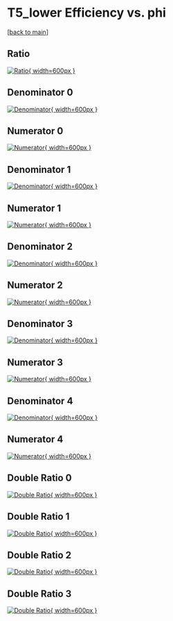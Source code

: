 # T5_lower Efficiency vs. phi

[[back to main](./)]



## Ratio

[![Ratio](../mtv/var/T5_lower_loweta_321_-1_eff_phi.png){ width=600px }](../mtv/var/T5_lower_loweta_321_-1_eff_phi.pdf)

## Denominator 0

[![Denominator](../mtv/den/T5_lower_loweta_321_-1_eff_phi_den0.png){ width=600px }](../mtv/den/T5_lower_loweta_321_-1_eff_phi_den0.pdf)

## Numerator 0

[![Numerator](../mtv/num/T5_lower_loweta_321_-1_eff_phi_num0.png){ width=600px }](../mtv/num/T5_lower_loweta_321_-1_eff_phi_num0.pdf)

## Denominator 1

[![Denominator](../mtv/den/T5_lower_loweta_321_-1_eff_phi_den1.png){ width=600px }](../mtv/den/T5_lower_loweta_321_-1_eff_phi_den1.pdf)

## Numerator 1

[![Numerator](../mtv/num/T5_lower_loweta_321_-1_eff_phi_num1.png){ width=600px }](../mtv/num/T5_lower_loweta_321_-1_eff_phi_num1.pdf)

## Denominator 2

[![Denominator](../mtv/den/T5_lower_loweta_321_-1_eff_phi_den2.png){ width=600px }](../mtv/den/T5_lower_loweta_321_-1_eff_phi_den2.pdf)

## Numerator 2

[![Numerator](../mtv/num/T5_lower_loweta_321_-1_eff_phi_num2.png){ width=600px }](../mtv/num/T5_lower_loweta_321_-1_eff_phi_num2.pdf)

## Denominator 3

[![Denominator](../mtv/den/T5_lower_loweta_321_-1_eff_phi_den3.png){ width=600px }](../mtv/den/T5_lower_loweta_321_-1_eff_phi_den3.pdf)

## Numerator 3

[![Numerator](../mtv/num/T5_lower_loweta_321_-1_eff_phi_num3.png){ width=600px }](../mtv/num/T5_lower_loweta_321_-1_eff_phi_num3.pdf)

## Denominator 4

[![Denominator](../mtv/den/T5_lower_loweta_321_-1_eff_phi_den4.png){ width=600px }](../mtv/den/T5_lower_loweta_321_-1_eff_phi_den4.pdf)

## Numerator 4

[![Numerator](../mtv/num/T5_lower_loweta_321_-1_eff_phi_num4.png){ width=600px }](../mtv/num/T5_lower_loweta_321_-1_eff_phi_num4.pdf)

## Double Ratio 0

[![Double Ratio](../mtv/ratio/T5_lower_loweta_321_-1_eff_phi_ratio0.png){ width=600px }](../mtv/ratio/T5_lower_loweta_321_-1_eff_phi_ratio0.pdf)

## Double Ratio 1

[![Double Ratio](../mtv/ratio/T5_lower_loweta_321_-1_eff_phi_ratio1.png){ width=600px }](../mtv/ratio/T5_lower_loweta_321_-1_eff_phi_ratio1.pdf)

## Double Ratio 2

[![Double Ratio](../mtv/ratio/T5_lower_loweta_321_-1_eff_phi_ratio2.png){ width=600px }](../mtv/ratio/T5_lower_loweta_321_-1_eff_phi_ratio2.pdf)

## Double Ratio 3

[![Double Ratio](../mtv/ratio/T5_lower_loweta_321_-1_eff_phi_ratio3.png){ width=600px }](../mtv/ratio/T5_lower_loweta_321_-1_eff_phi_ratio3.pdf)

